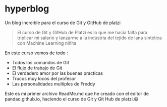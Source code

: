 # hyperblog 
Un blog increible para el curso de Git y GitHub de platzi
>El curso de Git y GitHub de Platzi es lo que me hacia falta para triplicar mi salario y lanzarme a la industria del tejido de lana sintetica con Machine Learning 
> niñita

En este curso vemos de todo :

- Todos los comandos de Git
- El flujo de trabajo de Git
- El verdadero amor por las buenas practicas
- Trucos muy locos del profesor
- Las personalidades multiples de Freddy

Este es mi primer archivo ReadMe.md que he creado con el editor de pandao.github.io, haciendo el curso de Git y Git Hub de platzi.:smile: